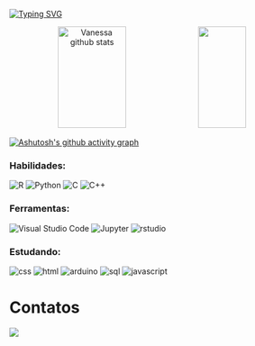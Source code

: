 [![Typing SVG](https://readme-typing-svg.herokuapp.com/?color=00BFFF&size=35&center=true&vCenter=true&width=1000&lines=Olá,+seja+bem-vindos;ao+meu+perfil+:%29)](https://git.io/typing-svg)

<div align="center">  
  <img width="49%" height="180px" src="https://github-readme-stats.vercel.app/api?username=avvnessa&show_icons=true&count_private=true&hide_border=true&title_color=00BFFF&icon_color=00BFFF&text_color=c9d1d9&bg_color=0d1117" alt="Vanessa github stats" /> 
  <img width="41%" height="180px" src="https://github-readme-stats.vercel.app/api/top-langs/?username=avvnessa&layout=compact&hide_border=true&title_color=00BFFF&text_color=FFFFFF&bg_color=0d1117" />
</div>

[![Ashutosh's github activity graph](https://github-readme-activity-graph.vercel.app/graph?username=avvnessa&bg_color=0d1117&color=00BFFF&line=b13583&point=00BFFF&area=true&hide_border=true)](https://github.com/ashutosh00710/github-readme-activity-graph)

### Habilidades:

![R](https://img.shields.io/badge/R-276DC3?style=for-the-badge&logo=r&logoColor=white)
![Python](https://img.shields.io/badge/Python-3776AB?style=for-the-badge&logo=python&logoColor=white)
![C](https://img.shields.io/badge/C%2B%2B-00599C?style=for-the-badge&logo=c%2B%2B&logoColor=white)
![C++](https://img.shields.io/badge/C-00599C?style=for-the-badge&logo=c&logoColor=white)

### Ferramentas:

![Visual Studio Code](https://img.shields.io/badge/Visual_Studio-5C2D91?style=for-the-badge&logo=visual%20studio&logoColor=white)
![Jupyter](https://img.shields.io/badge/Jupyter-F37626.svg?&style=for-the-badge&logo=Jupyter&logoColor=white)
![rstudio](https://img.shields.io/badge/RStudio-75AADB?style=for-the-badge&logo=RStudio&logoColor=white)

### Estudando:

![css](https://img.shields.io/badge/HTML-e06b12?style=for-the-badge&logo=html5&logoColor=white)
![html](https://img.shields.io/badge/CSS-1283e0?&style=for-the-badge&logo=css3&logoColor=white)
![arduino](https://img.shields.io/badge/Arduino-00979D?style=for-the-badge&logo=Arduino&logoColor=white)
![sql](https://img.shields.io/badge/MySQL-005C84?style=for-the-badge&logo=mysql&logoColor=white)
![javascript](https://img.shields.io/badge/JavaScript-F7DF1E?style=for-the-badge&logo=javascript&logoColor=black)

<h1>Contatos</h1>
<div>
 <a href="https://www.linkedin.com/in/vanessamesquita-vm/"><img src="https://img.shields.io/badge/LinkedIn-0077B5?style=for-the-badge&logo=linkedin&logoColor=white" /></a>
</div>
